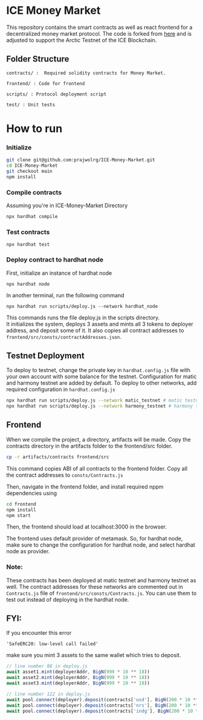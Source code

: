 # ICE Money Market

This repository contains the smart contracts as well as react frontend for a decentralized money market protocol. The code is forked from [here](https://github.com/izyak/HOOD-Protocol/) and is adjusted to support the Arctic Testnet of the ICE Blockchain.

## Folder Structure
```
contracts/ :  Required solidity contracts for Money Market.

frontend/ : Code for frontend

scripts/ : Protocol deployment script

test/ : Unit tests
```

# How to run

### Initialize
```sh
git clone git@github.com:prajwolrg/ICE-Money-Market.git
cd ICE-Money-Market
git checkout main
npm install
```
### Compile contracts
Assuming you're in ICE-Money-Market Directory

```sh
npx hardhat compile
```
### Test contracts
```
npx hardhat test
```

### Deploy contract to hardhat node

First, initialize an instance of hardhat node
```
npx hardhat node
```
In another terminal, run the following command 
```
npx hardhat run scripts/deploy.js --network hardhat_node
```
This commands runs the file deploy.js in the scripts directory.<br/>
It initializes the system, deploys 3 assets and mints all 3 tokens to deployer address, and deposit some of it. It also copies all contract addresses to `frontend/src/consts/contractAddresses.json`.

## Testnet Deployment
To deploy to testnet, change the private key in `hardhat.config.js` file with your own account with some balance for the testnet. Configuration for matic and harmony testnet are added by default. To deploy to other networks, add required configuration in `hardhat.config.js`
```sh
npx hardhat run scripts/deploy.js --network matic_testnet # matic testnet
npx hardhat run scripts/deploy.js --network harmony_testnet # harmony testnet
```

## Frontend
When we compile the project, a directory, artifacts will be made. Copy the contracts directory in the artifacts folder to the frontend/src folder.
```sh
cp -r artifacts/contracts frontend/src 
```
This command copies ABI of all contracts to the frontend folder.
Copy all the contract addresses to `consts/Contracts.js`

Then, navigate in the frontend folder, and install required nppm dependencies using
```sh
cd frontend
npm install
npm start
```

Then, the frontend should load at localhost:3000 in the browser.

The frontend uses default provider of metamask. So, for hardhat node, make sure to change the configuration for hardhat node, and select hardhat node as provider.

### Note:
These contracts has been deployed at matic testnet and harmony testnet as well.
The contract addresses for these networks are commented out in `Contracts.js` file of `frontend/src/consts/Contracts.js`. You can use them to test out instead of deploying in the hardhat node.

## FYI:
If you encounter this error 
```
'SafeERC20: low-level call failed'
```
make sure you mint 3 assets to the same wallet which tries to deposit.

```js
// line number 88 in deploy.js
await asset1.mint(deployerAddr, BigN(999 * 10 ** 18))
await asset2.mint(deployerAddr, BigN(999 * 10 ** 18))
await asset3.mint(deployerAddr, BigN(999 * 10 ** 18))

// line number 122 in deploy.js
await pool.connect(deployer).deposit(contracts['usd'], BigN(200 * 10 ** 18))
await pool.connect(deployer).deposit(contracts['nrs'], BigN(200 * 10 ** 18))
await pool.connect(deployer).deposit(contracts['indg'], BigN(200 * 10 ** 18))  
```

